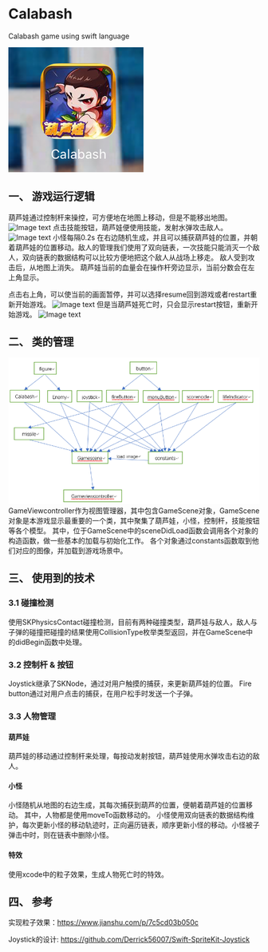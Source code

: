 # Calabash
Calabash game using swift language

![Image text](https://github.com/meibanfa/Calabash/blob/master/image/img_0926.png)
## 一、	游戏运行逻辑
葫芦娃通过控制杆来操控，可方便地在地图上移动，但是不能移出地图。
![Image text](https://github.com/meibanfa/Calabash/blob/master/image/IMG_0927.PNG)
点击技能按钮，葫芦娃便使用技能，发射水弹攻击敌人。
![Image text](https://github.com/meibanfa/Calabash/blob/master/image/IMG_0928.PNG)
小怪每隔0.2s 在右边随机生成，并且可以捕获葫芦娃的位置，并朝着葫芦娃的位置移动。敌人的管理我们使用了双向链表，一次技能只能消灭一个敌人，双向链表的数据结构可以比较方便地把这个敌人从战场上移走。
敌人受到攻击后，从地图上消失。
葫芦娃当前的血量会在操作杆旁边显示，当前分数会在左上角显示。

点击右上角，可以使当前的画面暂停，并可以选择resume回到游戏或者restart重新开始游戏。
![Image text](https://github.com/meibanfa/Calabash/blob/master/image/IMG_0933.PNG)
但是当葫芦娃死亡时，只会显示restart按钮，重新开始游戏。
![Image text](https://github.com/meibanfa/Calabash/blob/master/image/IMG_0934.PNG)

## 二、 类的管理
![Image text](https://github.com/meibanfa/Calabash/blob/master/image/relation.png)
GameViewcontroller作为视图管理器，其中包含GameScene对象，GameScene对象是本游戏显示最重要的一个类，其中聚集了葫芦娃，小怪，控制杆，技能按钮等各个模型。
其中，位于GameScene中的sceneDidLoad函数会调用各个对象的构造函数，做一些基本的加载与初始化工作。
各个对象通过constants函数取到他们对应的图像，并加载到游戏场景中。

## 三、 使用到的技术

### 3.1 碰撞检测
使用SKPhysicsContact碰撞检测，目前有两种碰撞类型，葫芦娃与敌人，敌人与子弹的碰撞把碰撞的结果使用CollisionType枚举类型返回，并在GameScene中的didBegin函数中处理。

### 3.2 控制杆 & 按钮
Joystick继承了SKNode，通过对用户触摸的捕获，来更新葫芦娃的位置。
Fire button通过对用户点击的捕获，在用户松手时发送一个子弹。

### 3.3 人物管理
#### 葫芦娃
葫芦娃的移动通过控制杆来处理，每按动发射按钮，葫芦娃使用水弹攻击右边的敌人。
#### 小怪
小怪随机从地图的右边生成，其每次捕获到葫芦的位置，便朝着葫芦娃的位置移动。
其中，人物都是使用moveTo函数移动的。
小怪使用双向链表的数据结构维护，每次更新小怪的移动轨迹时，正向遍历链表，顺序更新小怪的移动。小怪被子弹击中时，则在链表中删除小怪。
#### 特效
使用xcode中的粒子效果，生成人物死亡时的特效。

## 四、 参考
实现粒子效果：https://www.jianshu.com/p/7c5cd03b050c 

Joystick的设计: https://github.com/Derrick56007/Swift-SpriteKit-Joystick
